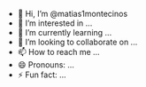 - 👋 Hi, I’m @matias1montecinos
- 👀 I’m interested in ...
- 🌱 I’m currently learning ...
- 💞️ I’m looking to collaborate on ...
- 📫 How to reach me ...
- 😄 Pronouns: ...
- ⚡ Fun fact: ...

<!---
matias1montecinos/matias1montecinos is a ✨ special ✨ repository because its `README.md` (this file) appears on your GitHub profile.
You can click the Preview link to take a look at your changes.
--->
